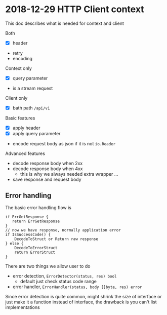 # 2018-12-29 HTTP Client context

This doc describes what is needed for context and client

Both

- [x] header
- retry
- encoding

Context only

- [x] query parameter
- is a stream request

Client only

- [x] bath path `/api/v1`

Basic features

- [x] apply header
- [x] apply query parameter
- encode request body as json if it is not `io.Reader`

Advanced features

- decode response body when 2xx
- decode response body when 4xx
  - this is why we always needed extra wrapper ...
- save response and request body

## Error handling

The basic error handling flow is 

````text
if ErrGetResponse {
   return ErrGetResponse
}
// now we have response, normally application error
if IsSuccessCode() {
    DecodeToStruct or Return raw response
} else {
    DecodeToErrorStruct 
    return ErrorStruct
}
````

There are two things we allow user to do

- error detection, `ErrorDetector(status, res) bool`
  - default just check status code range
- error handler, `ErrorHandler(status, body []byte, res) error`

Since error detection is quite common, might shrink the size of interface or just 
make it a function instead of interface, the drawback is you can't list implementations